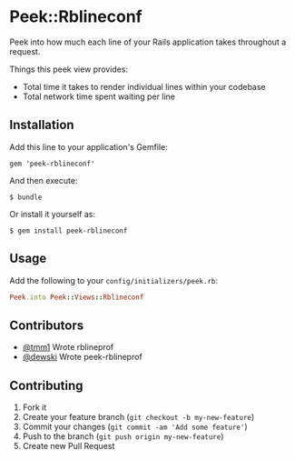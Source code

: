 # Peek::Rblineconf

Peek into how much each line of your Rails application takes throughout a request.

Things this peek view provides:

- Total time it takes to render individual lines within your codebase
- Total network time spent waiting per line

## Installation

Add this line to your application's Gemfile:

    gem 'peek-rblineconf'

And then execute:

    $ bundle

Or install it yourself as:

    $ gem install peek-rblineconf

## Usage

Add the following to your `config/initializers/peek.rb`:

```ruby
Peek.into Peek::Views::Rblineconf
```

## Contributors

- [@tmm1](https://github.com/tmm1) Wrote rblineprof
- [@dewski](https://github.com/dewski) Wrote peek-rblineprof

## Contributing

1. Fork it
2. Create your feature branch (`git checkout -b my-new-feature`)
3. Commit your changes (`git commit -am 'Add some feature'`)
4. Push to the branch (`git push origin my-new-feature`)
5. Create new Pull Request
